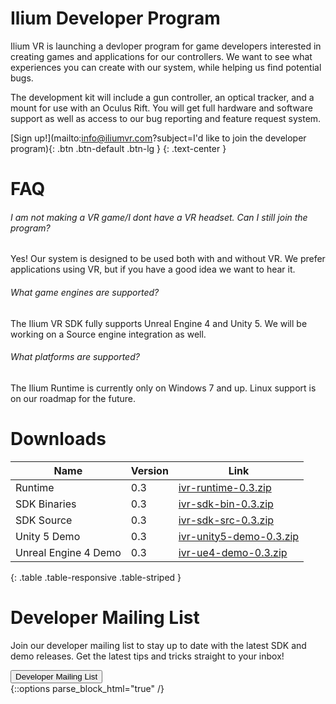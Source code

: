# Ilium Developer Program

Ilium VR is launching a devloper program for game developers interested in creating games and applications for our controllers. We want to see what experiences you can create with our system, while helping us find potential bugs.

The development kit will include a gun controller, an optical tracker, and a mount for use with an Oculus Rift. You will get full hardware and software support as well as access to our bug reporting and feature request system.

[Sign up!](mailto:info@iliumvr.com?subject=I'd like to join the developer program){: .btn .btn-default .btn-lg }
{: .text-center }

# FAQ

###### I am not making a VR game/I dont have a VR headset. Can I still join the program?
Yes! Our system is designed to be used both with and without VR. We prefer applications using VR, but if you have a good idea we want to hear it.

###### What game engines are supported?
The Ilium VR SDK fully supports Unreal Engine 4 and Unity 5. We will be working on a Source engine integration as well.

###### What platforms are supported?
The Ilium Runtime is currently only on Windows 7 and up. Linux support is on our roadmap for the future.

# Downloads

| Name                 | Version | Link                         |
| -------------------- | ------- | ---------------------------- |
| Runtime              | 0.3     | [ivr-runtime-0.3.zip][1]     |
| SDK Binaries         | 0.3     | [ivr-sdk-bin-0.3.zip][2]     |
| SDK Source           | 0.3     | [ivr-sdk-src-0.3.zip][3]     |
| Unity 5 Demo         | 0.3     | [ivr-unity5-demo-0.3.zip][4] |
| Unreal Engine 4 Demo | 0.3     | [ivr-ue4-demo-0.3.zip][5]    |
{: .table .table-responsive .table-striped }

# Developer Mailing List

Join our developer mailing list to stay up to date with the latest SDK and
demo releases. Get the latest tips and tricks straight to your inbox!

<div class="text-center">
<button class="btn btn-default btn-lg light" type="button" data-toggle="modal" data-target="#mailing-list-modal">Developer Mailing List</button>
</div>
{::options parse_block_html="true" /}

<p></p>

[1]: #
[2]: #
[3]: #
[4]: #
[5]: #

